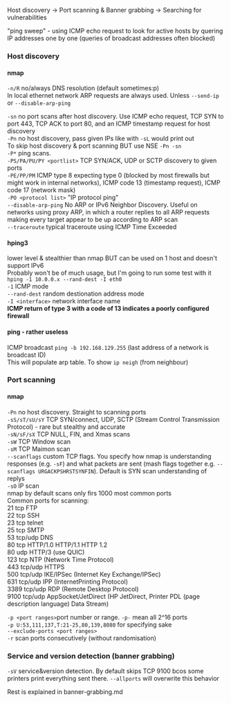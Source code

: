 Host discovery -> Port scanning & Banner grabbing -> Searching for vulnerabilities

"ping sweep" -  using ICMP echo request to look for active hosts by quering IP addresses one by one (queries of broadcast addresses often blocked)

### Host discovery
#### nmap
`-n/R` no/always DNS resolution (default sometimes:p)  
In local ethernet network ARP requests are always used. Unless `--send-ip` or `--disable-arp-ping`

`-sn` no port scans after host discovery. Use ICMP echo request, TCP SYN to port 443, TCP ACK to port 80, and an ICMP timestamp request for host discovery  
`-Pn` no host discovery, pass given IPs like with `-sL` would print out  
To skip host discovery & port scanning BUT use NSE `-Pn -sn`  
`-P*` ping scans.  
  `-PS/PA/PU/PY <portlist>` TCP SYN/ACK, UDP or SCTP discovery to given ports  
  `-PE/PP/PM` ICMP type 8 expecting type 0 (blocked by most firewalls but might work in internal networks), ICMP code 13 (timestamp request), ICMP code 17 (network mask)  
  `-PO <protocol list>` "IP protocol ping"  
`--disable-arp-ping` No ARP or IPv6 Neighbor Discovery. Useful on networks using proxy ARP, in which a router replies to all ARP requests making every target appear to be up according to ARP scan  
`--traceroute` typical traceroute using ICMP Time Exceeded  
#### hping3
lower level & stealthier than nmap BUT can be used on 1 host and doesn't support IPv6  
Probably won't be of much usage, but I'm going to run some test with it  
  `hping -1 10.0.0.x --rand-dest -I eth0`  
        `-1` ICMP mode  
        `--rand-dest` random destionation address mode  
        `-I <interface>` network interface name  
**ICMP return of type 3 with a code of 13 indicates a poorly configured firewall**  
#### ping - rather useless
ICMP broadcast `ping -b 192.168.129.255` (last address of a network is broadcast ID)  
This will populate arp table. To show `ip neigh` (from neighbour)  

### Port scanning
#### nmap
`-Pn` no host discovery. Straight to scanning ports  
`-sS/sT/sU/sY` TCP SYN/connect, UDP, SCTP (Stream Control Transmission Protocol) - rare but stealthy and accurate  
`-sN/sF/sX` TCP NULL, FIN, and Xmas scans  
`-sW` TCP Window scan  
`-sM` TCP Maimon scan  
`--scanflags` custom TCP flags. You specify how nmap is understanding responses (e.g. `-sF`) and what packets are sent 
(mash flags together e.g. `--scanflags URGACKPSHRSTSYNFIN`). Default is SYN scan understanding of replys  
`-sO` IP scan  
nmap by default scans only firs 1000 most common ports  
Common ports for scanning:  
21 tcp FTP  
22 tcp SSH  
23 tcp telnet  
25 tcp SMTP  
53 tcp/udp DNS  
80 tcp HTTP/1.0 HTTP/1.1 HTTP 1.2  
80 udp HTTP/3 (use QUIC)  
123 tcp NTP (Network Time Protocol)  
443 tcp/udp HTTPS  
500 tcp/udp IKE/IPSec (Internet Key Exchange/IPSec)  
631 tcp/udp IPP (InternetPrinting Protocol)  
3389 tcp/udp RDP (Remote Desktop Protocol)  
9100 tcp/udp AppSocket/JetDirect (HP JetDirect, Printer PDL (page description language) Data Stream)  

`-p <port ranges>`port number or range. `-p-` mean all 2^16 ports  
`-p U:53,111,137,T:21-25,80,139,8080` for specifying sake  
`--exclude-ports <port ranges>`  
`-r` scan ports consecutively (without randomisation)  

### Service and version detection (banner grabbing)
`-sV` service&version detection. By default skips TCP 9100 bcos some printers print everything sent there. `--allports` will overwrite this behavior  

Rest is explained in banner-grabbing.md




